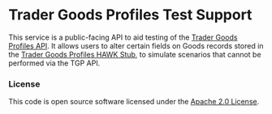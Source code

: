 
# Trader Goods Profiles Test Support

This service is a public-facing API to aid testing of the [Trader Goods Profiles API](https://github.com/hmrc/trader-goods-profiles).  It allows users to alter certain fields on Goods records stored in the [Trader Goods Profiles HAWK Stub](https://github.com/hmrc/trader-goods-profiles-hawk-stub), to simulate scenarios that cannot be performed via the TGP API.



### License

This code is open source software licensed under the [Apache 2.0 License]("http://www.apache.org/licenses/LICENSE-2.0.html").